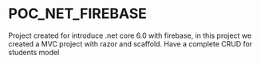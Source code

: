 # POC_NET_FIREBASE
Project created for introduce .net core 6.0 with firebase, in this project we created a MVC project with razor and scaffold. Have a complete CRUD for students model
